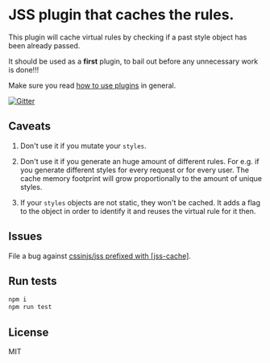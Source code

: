 # JSS plugin that caches the rules.

This plugin will cache virtual rules by checking if a past style object has been already passed.

It should be used as a __first__ plugin, to bail out before any unnecessary work is done!!!

Make sure you read [how to use
plugins](https://github.com/cssinjs/jss/blob/master/docs/setup.md#setup-with-plugins)
in general.

[![Gitter](https://badges.gitter.im/JoinChat.svg)](https://gitter.im/cssinjs/lobby)

## Caveats

1. Don't use it if you mutate your `styles`.

1. Don't use it if you generate an huge amount of different rules. For e.g. if you generate different styles for every request or for every user. The cache memory footprint will grow proportionally to the amount of unique styles.

1. If your `styles` objects are not static, they won't be cached. It adds a flag to the object in order to identify it and reuses the virtual rule for it then.


## Issues

File a bug against [cssinjs/jss prefixed with \[jss-cache\]](https://github.com/cssinjs/jss/issues/new?title=[jss-cache]%20).

## Run tests

```bash
npm i
npm run test
```

## License

MIT
